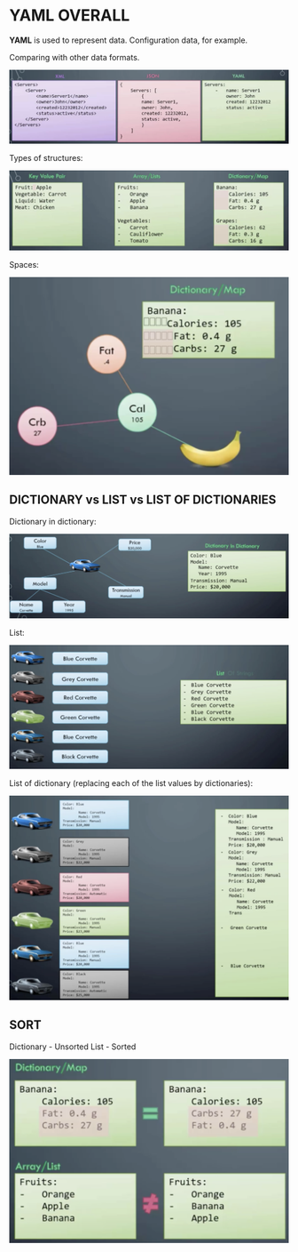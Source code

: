 # YAML OVERALL



**YAML** is used to represent data. Configuration data, for example.



Comparing with other data formats.

![Comparing to other](https://github.com/propalparolnapervom/OVERALL/blob/master/Pictures/yaml_comparing.png "Comparing to other")


Types of structures:

![Structure types](https://github.com/propalparolnapervom/OVERALL/blob/master/Pictures/yaml_structure_types.png "Structure types")



Spaces:

![Spaces](https://github.com/propalparolnapervom/OVERALL/blob/master/Pictures/yaml_spaces.png "Spaces")




## DICTIONARY vs LIST vs LIST OF DICTIONARIES

Dictionary in dictionary:

![Dict in dict](https://github.com/propalparolnapervom/OVERALL/blob/master/Pictures/yaml_dict_in_dict.png "Dict in dict")




List:

![List](https://github.com/propalparolnapervom/OVERALL/blob/master/Pictures/yaml_list.png "List")




List of dictionary (replacing each of the list values by dictionaries):

![List of dict](https://github.com/propalparolnapervom/OVERALL/blob/master/Pictures/yaml_list_of_dict.png "List of dict")


## SORT


Dictionary - Unsorted
List - Sorted

![Sorting](https://github.com/propalparolnapervom/OVERALL/blob/master/Pictures/yaml_sorting.png "Sorting")



















